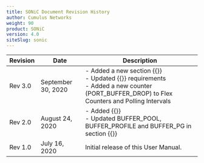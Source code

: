 ```yaml
---
title: SONiC Document Revision History
author: Cumulus Networks
weight: 90
product: SONiC
version: 4.0
siteSlug: sonic
---
```


| Revision | Date | Description |
| -------- | ---- | ----------- |
| Rev 3.0 | September 30, 2020 | - Added a new section {{<link url="Flex-Counters-and-Polling-Intervals/#aggregated-bridge-drops-counters" text="Aggregated Bridge Drops Counters">}}<br />- Updated {{<link url="Fast-Reboot" text="Fast-Reboot">}} requirements<br />- Added a new counter (PORT_BUFFER_DROP) to Flex Counters and Polling Intervals |
| Rev 2.0 | August 24, 2020 | - Added {{<link url="Flex-Counters-and-Polling-Intervals">}}<br />- Updated BUFFER_POOL, BUFFER_PROFILE and BUFFER_PG in section {{<link url="QoS-and-Buffers/#config_db-tables" text="CONFIG_DB Tables">}} |
| Rev 1.0 | July 16, 2020 | Initial release of this User Manual. |

